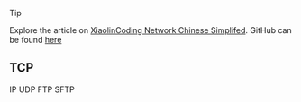 > [!TIP]
> Explore the article on [XiaolinCoding Network Chinese Simplifed](https://www.xiaolincoding.com/network/). GitHub can be found [here](https://github.com/xiaolincoder/CS-Base)

## TCP

IP UDP FTP SFTP

